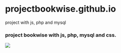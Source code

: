 # projectbookwise.github.io
project with js, php and mysql

<h3>project bookwise with js, php, mysql and css.</h3>
<div><img src="bookwise/img/Captura de pantalla(147).png"/></div>
